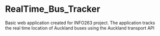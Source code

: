 # RealTime_Bus_Tracker
Basic web application created for INFO263 project. The application tracks the real time location of Auckland buses using the Auckland transport API
